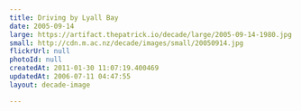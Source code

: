 ```yaml
---
title: Driving by Lyall Bay
date: 2005-09-14
large: https://artifact.thepatrick.io/decade/large/2005-09-14-1980.jpg
small: http://cdn.m.ac.nz/decade/images/small/20050914.jpg
flickrUrl: null
photoId: null
createdAt: 2011-01-30 11:07:19.400469
updatedAt: 2006-07-11 04:47:55
layout: decade-image

---
```


